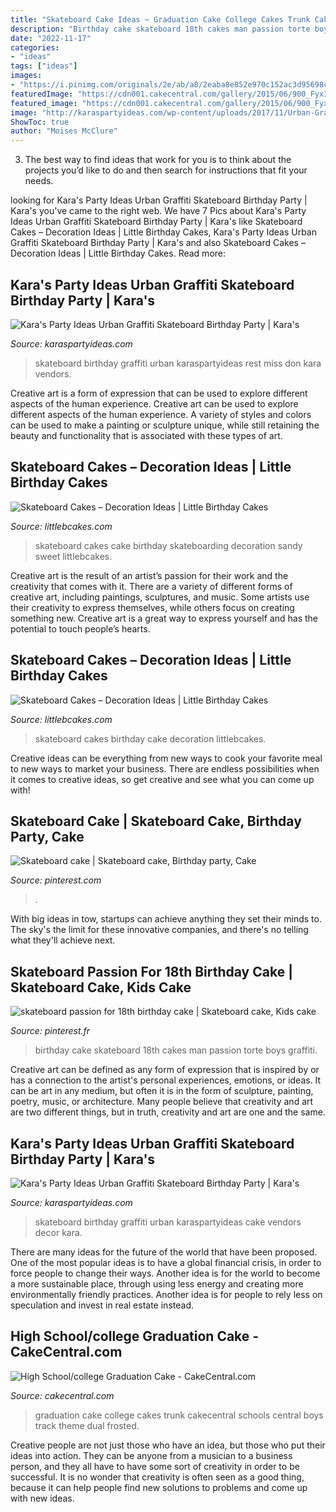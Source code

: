 ```yaml
---
title: "Skateboard Cake Ideas ~ Graduation Cake College Cakes Trunk Cakecentral Schools Central Boys Track Theme Dual Frosted"
description: "Birthday cake skateboard 18th cakes man passion torte boys graffiti"
date: "2022-11-17"
categories:
- "ideas"
tags: ["ideas"]
images:
- "https://i.pinimg.com/originals/2e/ab/a8/2eaba8e852e970c152ac3d95698ce9b8.jpg"
featuredImage: "https://cdn001.cakecentral.com/gallery/2015/06/900_FyxIgkEWy7-high-schoolcollege-graduation-cake.jpg"
featured_image: "https://cdn001.cakecentral.com/gallery/2015/06/900_FyxIgkEWy7-high-schoolcollege-graduation-cake.jpg"
image: "http://karaspartyideas.com/wp-content/uploads/2017/11/Urban-Graffiti-Skateboard-Birthday-Party-via-Karas-Party-Ideas-KarasPartyIdeas.com_.jpg"
ShowToc: true
author: "Moises McClure"
---
```



3. The best way to find ideas that work for you is to think about the projects you’d like to do and then search for instructions that fit your needs.

	

		
looking for Kara&#039;s Party Ideas Urban Graffiti Skateboard Birthday Party | Kara&#039;s you've came to the right web. We have 7 Pics about Kara&#039;s Party Ideas Urban Graffiti Skateboard Birthday Party | Kara&#039;s like Skateboard Cakes – Decoration Ideas | Little Birthday Cakes, Kara&#039;s Party Ideas Urban Graffiti Skateboard Birthday Party | Kara&#039;s and also Skateboard Cakes – Decoration Ideas | Little Birthday Cakes. Read more:
		
    
## Kara&#039;s Party Ideas Urban Graffiti Skateboard Birthday Party | Kara&#039;s

<img loading=lazy src="http://karaspartyideas.com/wp-content/uploads/2017/11/Urban-Graffiti-Skateboard-Birthday-Party-via-Karas-Party-Ideas-KarasPartyIdeas.com_.jpg" onerror="this.onerror=null;this.src='https://tse3.mm.bing.net/th?id=OIP.nvhdo0CqWvtO7JHhN8XwdwHaWT&amp;pid=15.1';" alt="Kara&#039;s Party Ideas Urban Graffiti Skateboard Birthday Party | Kara&#039;s">

_Source: karaspartyideas.com_

>skateboard birthday graffiti urban karaspartyideas rest miss don kara vendors. 

	

Creative art is a form of expression that can be used to explore different aspects of the human experience.
Creative art can be used to explore different aspects of the human experience. A variety of styles and colors can be used to make a painting or sculpture unique, while still retaining the beauty and functionality that is associated with these types of art.

    
## Skateboard Cakes – Decoration Ideas | Little Birthday Cakes

<img loading=lazy src="https://www.littlebcakes.com/wp-content/uploads/2014/01/Skateboard-Cakes-Images.jpg" onerror="this.onerror=null;this.src='https://tse3.mm.bing.net/th?id=OIP.SVxymGff5IH_7Zv7rE8EXAHaFj&amp;pid=15.1';" alt="Skateboard Cakes – Decoration Ideas | Little Birthday Cakes">

_Source: littlebcakes.com_

>skateboard cakes cake birthday skateboarding decoration sandy sweet littlebcakes. 

	

Creative art is the result of an artist’s passion for their work and the creativity that comes with it. There are a variety of different forms of creative art, including paintings, sculptures, and music. Some artists use their creativity to express themselves, while others focus on creating something new. Creative art is a great way to express yourself and has the potential to touch people’s hearts.

    
## Skateboard Cakes – Decoration Ideas | Little Birthday Cakes

<img loading=lazy src="https://www.littlebcakes.com/wp-content/uploads/2014/01/Skateboard-Birthday-Cakes-Pictures.jpg" onerror="this.onerror=null;this.src='https://tse3.mm.bing.net/th?id=OIP.BOM9AcK90SSXiyrneYn-xQHaE8&amp;pid=15.1';" alt="Skateboard Cakes – Decoration Ideas | Little Birthday Cakes">

_Source: littlebcakes.com_

>skateboard cakes birthday cake decoration littlebcakes. 

	

Creative ideas can be everything from new ways to cook your favorite meal to new ways to market your business. There are endless possibilities when it comes to creative ideas, so get creative and see what you can come up with!

    
## Skateboard Cake | Skateboard Cake, Birthday Party, Cake

<img loading=lazy src="https://i.pinimg.com/originals/2e/ab/a8/2eaba8e852e970c152ac3d95698ce9b8.jpg" onerror="this.onerror=null;this.src='https://tse3.mm.bing.net/th?id=OIP.X6J1jDbFnhCu0h0mayrKNAHaJ4&amp;pid=15.1';" alt="Skateboard cake | Skateboard cake, Birthday party, Cake">

_Source: pinterest.com_

>. 

	

With big ideas in tow, startups can achieve anything they set their minds to. The sky's the limit for these innovative companies, and there's no telling what they'll achieve next.

    
## Skateboard Passion For 18th Birthday Cake | Skateboard Cake, Kids Cake

<img loading=lazy src="https://i.pinimg.com/736x/1c/c7/3f/1cc73f1985d23003b0f6f13df59fd46a--th-birthday-cake-man-birthday.jpg" onerror="this.onerror=null;this.src='https://tse3.mm.bing.net/th?id=OIP.7_m1ZlCzj2GhfuAHb8bpIQHaKr&amp;pid=15.1';" alt="skateboard passion for 18th birthday cake | Skateboard cake, Kids cake">

_Source: pinterest.fr_

>birthday cake skateboard 18th cakes man passion torte boys graffiti. 

	

Creative art can be defined as any form of expression that is inspired by or has a connection to the artist's personal experiences, emotions, or ideas. It can be art in any medium, but often it is in the form of sculpture, painting, poetry, music, or architecture. Many people believe that creativity and art are two different things, but in truth, creativity and art are one and the same.

    
## Kara&#039;s Party Ideas Urban Graffiti Skateboard Birthday Party | Kara&#039;s

<img loading=lazy src="http://karaspartyideas.com/wp-content/uploads/2017/11/Urban-Graffiti-Skateboard-Birthday-Party-via-Karas-Party-Ideas-KarasPartyIdeas.com10.jpg" onerror="this.onerror=null;this.src='https://tse3.mm.bing.net/th?id=OIP.-SV_LDwAsbESieLo591rmQHaNK&amp;pid=15.1';" alt="Kara&#039;s Party Ideas Urban Graffiti Skateboard Birthday Party | Kara&#039;s">

_Source: karaspartyideas.com_

>skateboard birthday graffiti urban karaspartyideas cake vendors decor kara. 

	

There are many ideas for the future of the world that have been proposed. One of the most popular ideas is to have a global financial crisis, in order to force people to change their ways. Another idea is for the world to become a more sustainable place, through using less energy and creating more environmentally friendly practices. Another idea is for people to rely less on speculation and invest in real estate instead.

    
## High School/college Graduation Cake - CakeCentral.com

<img loading=lazy src="https://cdn001.cakecentral.com/gallery/2015/06/900_FyxIgkEWy7-high-schoolcollege-graduation-cake.jpg" onerror="this.onerror=null;this.src='https://tse3.mm.bing.net/th?id=OIP.wwYMsmS6qJKOZKClZC2NKwHaI0&amp;pid=15.1';" alt="High School/college Graduation Cake - CakeCentral.com">

_Source: cakecentral.com_

>graduation cake college cakes trunk cakecentral schools central boys track theme dual frosted. 

	

Creative people are not just those who have an idea, but those who put their ideas into action. They can be anyone from a musician to a business person, and they all have to have some sort of creativity in order to be successful. It is no wonder that creativity is often seen as a good thing, because it can help people find new solutions to problems and come up with new ideas.

